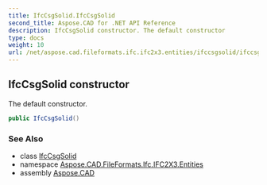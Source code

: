 ```yaml
---
title: IfcCsgSolid.IfcCsgSolid
second_title: Aspose.CAD for .NET API Reference
description: IfcCsgSolid constructor. The default constructor
type: docs
weight: 10
url: /net/aspose.cad.fileformats.ifc.ifc2x3.entities/ifccsgsolid/ifccsgsolid/
---
```

## IfcCsgSolid constructor

The default constructor.

```csharp
public IfcCsgSolid()
```

### See Also

* class [IfcCsgSolid](../)
* namespace [Aspose.CAD.FileFormats.Ifc.IFC2X3.Entities](../../ifccsgsolid/)
* assembly [Aspose.CAD](../../../)


